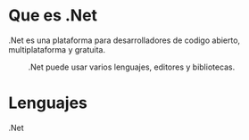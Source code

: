 # Que es .Net

.Net es una plataforma para desarrolladores de codigo abierto, multiplataforma y gratuita.

$~~~~~~~~$ .Net puede usar varios lenguajes, editores y bibliotecas.

# Lenguajes

.Net 